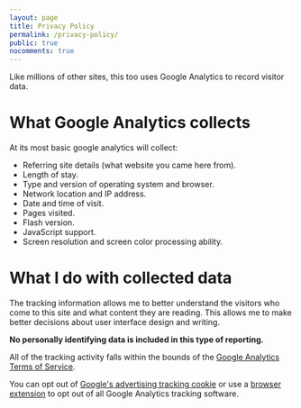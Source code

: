 ```yaml
--- 
layout: page 
title: Privacy Policy 
permalink: /privacy-policy/ 
public: true
nocomments: true
--- 
```


Like millions of other sites, this too uses Google Analytics to record visitor data.

What Google Analytics collects
===============================
At its most basic google analytics will collect:

* Referring site details (what website you came here from).
* Length of stay.
* Type and version of operating system and browser.
* Network location and IP address.
* Date and time of visit.
* Pages visited.
* Flash version.
* JavaScript support.
* Screen resolution and screen color processing ability.


What I do with collected data
=============================
The tracking information allows me to better understand the visitors who come to this site and what content they are reading. This allows me to make better decisions about user interface design and writing.

**No personally identifying data is included in this type of reporting.**

All of the tracking activity falls within the bounds of the [Google Analytics Terms of Service](http://www.google.com/analytics/tos.html).

You can opt out of [Google's advertising tracking cookie](http://www.google.com/privacy_ads.html) or use a [browser extension](http://tools.google.com/dlpage/gaoptout?hl=en) to opt out of all Google Analytics tracking software.